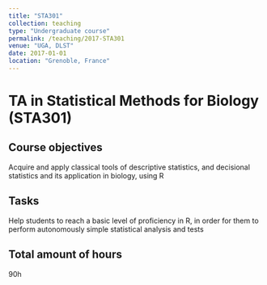 ```yaml
---
title: "STA301"
collection: teaching
type: "Undergraduate course"
permalink: /teaching/2017-STA301
venue: "UGA, DLST"
date: 2017-01-01
location: "Grenoble, France"
---
```


# TA in Statistical Methods for Biology (STA301)


Course objectives
---
Acquire and apply classical tools of descriptive statistics, and decisional statistics and its application in biology, using R

Tasks
---
Help students to reach a basic level of proficiency in R, in order for them to perform autonomously simple statistical analysis and tests

Total amount of hours
---
90h
